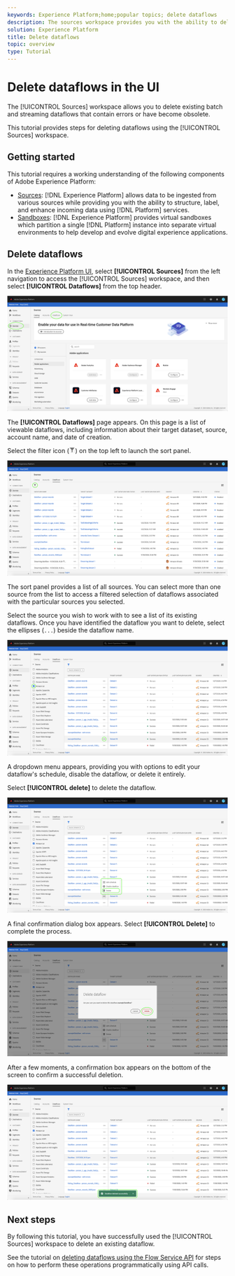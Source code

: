 ```yaml
---
keywords: Experience Platform;home;popular topics; delete dataflows
description: The sources workspace provides you with the ability to delete existing batch and streaming dataflows that contain errors or have become obsolete.
solution: Experience Platform
title: Delete dataflows
topic: overview
type: Tutorial
---
```


# Delete dataflows in the UI

The [!UICONTROL Sources] workspace allows you to delete existing batch and streaming dataflows that contain errors or have become obsolete.

This tutorial provides steps for deleting dataflows using the [!UICONTROL Sources] workspace.

## Getting started

This tutorial requires a working understanding of the following components of Adobe Experience Platform:

- [Sources](../../home.md): [!DNL Experience Platform] allows data to be ingested from various sources while providing you with the ability to structure, label, and enhance incoming data using [!DNL Platform] services.
- [Sandboxes](../../../sandboxes/home.md): [!DNL Experience Platform] provides virtual sandboxes which partition a single [!DNL Platform] instance into separate virtual environments to help develop and evolve digital experience applications.

## Delete dataflows

In the [Experience Platform UI](https://platform.adobe.com), select **[!UICONTROL Sources]** from the left navigation to access the [!UICONTROL Sources] workspace, and then select **[!UICONTROL Dataflows]** from the top header.

![catalog](../../images/tutorials/delete/catalog.png)

The **[!UICONTROL Dataflows]** page appears. On this page is a list of viewable dataflows, including information about their target dataset, source, account name, and date of creation.

Select the filter icon (![filter-icon](../../images/tutorials/delete/filter.png)) on the top left to launch the sort panel.

![dataflows](../../images/tutorials/delete/dataflows-list.png)

The sort panel provides a list of all sources. You can select more than one source from the list to access a filtered selection of dataflows associated with the particular sources you selected.

Select the source you wish to work with to see a list of its existing dataflows. Once you have identified the dataflow you want to delete, select the ellipses (`...`) beside the dataflow name.

![dataflows-filter](../../images/tutorials/delete/dataflows-filter.png)

A dropdown menu appears, providing you with options to edit your dataflow's schedule, disable the dataflow, or delete it entirely.

Select **[!UICONTROL delete]** to delete the dataflow.

![delete](../../images/tutorials/delete/delete.png)

A final confirmation dialog box appears. Select **[!UICONTROL Delete]** to complete the process.

![confirm](../../images/tutorials/delete/confirm.png)

After a few moments, a confirmation box appears on the bottom of the screen to confirm a successful deletion.

![confirmed](../../images/tutorials/delete/confirmed.png)

## Next steps

By following this tutorial, you have successfully used the [!UICONTROL Sources] workspace to delete an existing dataflow.

See the tutorial on [deleting dataflows using the Flow Service API](../../tutorials/api/delete-dataflows.md) for steps on how to perform these operations programmatically using API calls.